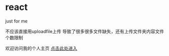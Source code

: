 # react
just for me




不应该直接用uploadfile上传
导致了很多很多文件缺失，还有上传文件夹内容文件个数限制

欢迎访问我的个人主页
[点击此处进入](https://www.Werid-durid.xyz)
